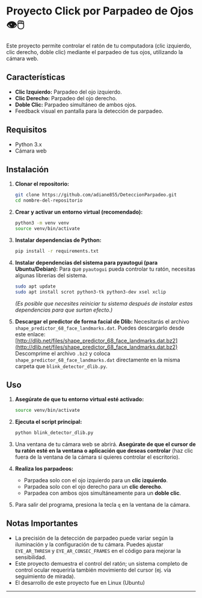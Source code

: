 # Proyecto Click por Parpadeo de Ojos 👁️🖱️

Este proyecto permite controlar el ratón de tu computadora (clic izquierdo, clic derecho, doble clic) mediante el parpadeo de tus ojos, utilizando la cámara web.

## Características
- **Clic Izquierdo:** Parpadeo del ojo izquierdo.
- **Clic Derecho:** Parpadeo del ojo derecho.
- **Doble Clic:** Parpadeo simultáneo de ambos ojos.
- Feedback visual en pantalla para la detección de parpadeo.

## Requisitos
- Python 3.x
- Cámara web

## Instalación

1.  **Clonar el repositorio:**
    ```bash
    git clone https://github.com/adiane855/DeteccionParpadeo.git
    cd nombre-del-repositorio
    ```

2.  **Crear y activar un entorno virtual (recomendado):**
    ```bash
    python3 -m venv venv
    source venv/bin/activate
    ```

3.  **Instalar dependencias de Python:**
    ```bash
    pip install -r requirements.txt
    ```

4.  **Instalar dependencias del sistema para pyautogui (para Ubuntu/Debian):**
    Para que `pyautogui` pueda controlar tu ratón, necesitas algunas librerías del sistema.
    ```bash
    sudo apt update
    sudo apt install scrot python3-tk python3-dev xsel xclip
    ```
    *(Es posible que necesites reiniciar tu sistema después de instalar estas dependencias para que surtan efecto.)*

5.  **Descargar el predictor de forma facial de Dlib:**
    Necesitarás el archivo `shape_predictor_68_face_landmarks.dat`. Puedes descargarlo desde este enlace:
    [http://dlib.net/files/shape_predictor_68_face_landmarks.dat.bz2](http://dlib.net/files/shape_predictor_68_face_landmarks.dat.bz2)
    Descomprime el archivo `.bz2` y coloca `shape_predictor_68_face_landmarks.dat` directamente en la misma carpeta que `blink_detector_dlib.py`.

## Uso

1.  **Asegúrate de que tu entorno virtual esté activado:**
    ```bash
    source venv/bin/activate
    ```

2.  **Ejecuta el script principal:**
    ```bash
    python blink_detector_dlib.py
    ```

3.  Una ventana de tu cámara web se abrirá. **Asegúrate de que el cursor de tu ratón esté en la ventana o aplicación que deseas controlar** (haz clic fuera de la ventana de la cámara si quieres controlar el escritorio).

4.  **Realiza los parpadeos:**
    - Parpadea solo con el ojo izquierdo para un **clic izquierdo**.
    - Parpadea solo con el ojo derecho para un **clic derecho**.
    - Parpadea con ambos ojos simultáneamente para un **doble clic**.

5.  Para salir del programa, presiona la tecla `q` en la ventana de la cámara.

## Notas Importantes
- La precisión de la detección de parpadeo puede variar según la iluminación y la configuración de tu cámara. Puedes ajustar `EYE_AR_THRESH` y `EYE_AR_CONSEC_FRAMES` en el código para mejorar la sensibilidad.
- Este proyecto demuestra el control del ratón; un sistema completo de control ocular requeriría también movimiento del cursor (ej. vía seguimiento de mirada).
- El desarrollo de este proyecto fue en Linux (Ubuntu)

---
